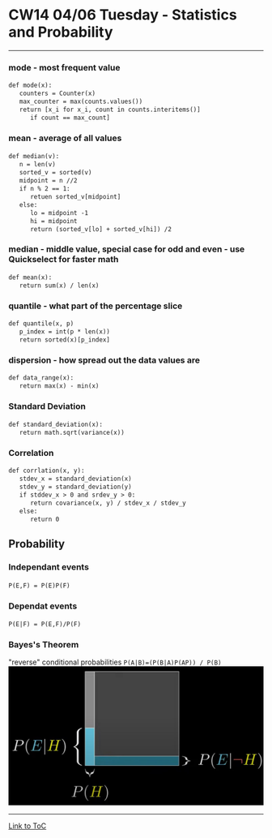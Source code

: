 # CW14 04/06 Tuesday - Statistics and Probability
---
### mode - most frequent value
```
def mode(x):
   counters = Counter(x)
   max_counter = max(counts.values())
   return [x_i for x_i, count in counts.interitems()]
      if count == max_count]
```
### mean - average of all values
```
def median(v):
   n = len(v)
   sorted_v = sorted(v)
   midpoint = n //2
   if n % 2 == 1:
      retuen sorted_v[midpoint]
   else:
      lo = midpoint -1
      hi = midpoint
      return (sorted_v[lo] + sorted_v[hi]) /2
```
### median - middle value, special case for odd and even - use Quickselect for faster math
```
def mean(x):
   return sum(x) / len(x)
```   
### quantile - what part of the percentage slice
```
def quantile(x, p)
   p_index = int(p * len(x))
   return sorted(x)[p_index]
```
### dispersion - how spread out the data values are
```
def data_range(x):
   return max(x) - min(x)
```
### Standard Deviation
```
def standard_deviation(x):
   return math.sqrt(variance(x))
```
### Correlation
```
def corrlation(x, y):
   stdev_x = standard_deviation(x)
   stdev_y = standard_deviation(y)
   if stddev_x > 0 and srdev_y > 0:
      return covariance(x, y) / stdev_x / stdev_y
   else:
      return 0
```
## Probability
### Independant events
`P(E,F) = P(E)P(F)`
### Dependat events
`P(E|F) = P(E,F)/P(F)`
### Bayes's Theorem
"reverse" conditional probabilities
`P(A|B)=(P(B|A)P(AP)) / P(B)`
![bayes](bayes.JPG "Bayes")

---
[Link to ToC](https://github.com/rafkruczkowski/journal)